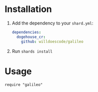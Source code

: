 # Installation

1. Add the dependency to your `shard.yml`:

   ```yaml
   dependencies:
     dogehouse_cr:
       github: willdoescode/galileo
   ```

2. Run `shards install`

# Usage

```crystal
require "galileo"
```